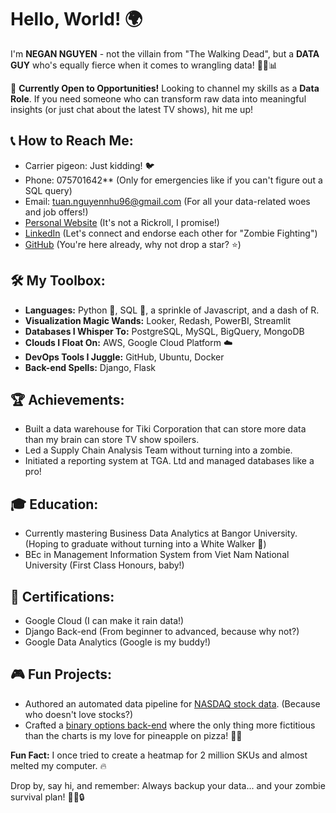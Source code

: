 # Hello, World! 🌍

I'm **NEGAN NGUYEN** - not the villain from "The Walking Dead", but a **DATA GUY** who's equally fierce when it comes to wrangling data! 🧟‍♂️📊

🚀 **Currently Open to Opportunities!** Looking to channel my skills as a **Data Role**. If you need someone who can transform raw data into meaningful insights (or just chat about the latest TV shows), hit me up!

## 📞 How to Reach Me:
- Carrier pigeon: Just kidding! 🐦
- Phone: 075701642** (Only for emergencies like if you can't figure out a SQL query)
- Email: tuan.nguyennhu96@gmail.com (For all your data-related woes and job offers!)
- [Personal Website](https://nenene.info/) (It's not a Rickroll, I promise!)
- [LinkedIn](https://linkedin.com/in/neganng/) (Let's connect and endorse each other for "Zombie Fighting")
- [GitHub](https://github.com/nenene1812) (You're here already, why not drop a star? ⭐)

## 🛠️ My Toolbox:
- **Languages:** Python 🐍, SQL 📜, a sprinkle of Javascript, and a dash of R.
- **Visualization Magic Wands:** Looker, Redash, PowerBI, Streamlit
- **Databases I Whisper To:** PostgreSQL, MySQL, BigQuery, MongoDB
- **Clouds I Float On:** AWS, Google Cloud Platform ☁️
- **DevOps Tools I Juggle:** GitHub, Ubuntu, Docker
- **Back-end Spells:** Django, Flask

## 🏆 Achievements:
- Built a data warehouse for Tiki Corporation that can store more data than my brain can store TV show spoilers.
- Led a Supply Chain Analysis Team without turning into a zombie.
- Initiated a reporting system at TGA. Ltd and managed databases like a pro!

## 🎓 Education:
- Currently mastering Business Data Analytics at Bangor University. (Hoping to graduate without turning into a White Walker 🥶)
- BEc in Management Information System from Viet Nam National University (First Class Honours, baby!)

## 📜 Certifications:
- Google Cloud (I can make it rain data!)
- Django Back-end (From beginner to advanced, because why not?)
- Google Data Analytics (Google is my buddy!)

## 🎮 Fun Projects:
- Authored an automated data pipeline for [NASDAQ stock data](https://github.com/nenene1812/DE-stock-aws). (Because who doesn't love stocks?)
- Crafted a [binary options back-end](https://github.com/nenene1812/binary-option-gamble) where the only thing more fictitious than the charts is my love for pineapple on pizza! 🍍🍕

**Fun Fact:** I once tried to create a heatmap for 2 million SKUs and almost melted my computer. 🔥

Drop by, say hi, and remember: Always backup your data... and your zombie survival plan! 🧟‍♂️🔒
